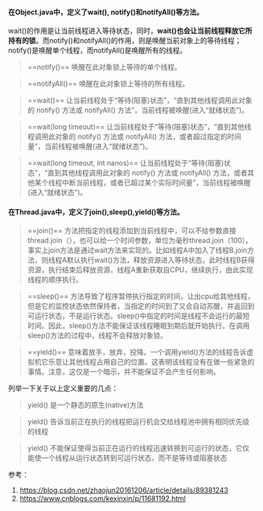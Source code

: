 
#### 在Object.java中，定义了wait(), notify()和notifyAll()等方法。

wait()的作用是让当前线程进入等待状态，同时，**wait()也会让当前线程释放它所持有的锁**。而notify()和notifyAll()的作用，则是唤醒当前对象上的等待线程；notify()是唤醒单个线程，而notifyAll()是唤醒所有的线程。

> ==notify()== 唤醒在此对象锁上等待的单个线程。

> ==notifyAll()== 唤醒在此对象锁上等待的所有线程。

> ==wait()== 让当前线程处于“等待(阻塞)状态”，“直到其他线程调用此对象的 notify() 方法或 notifyAll() 方法”，当前线程被唤醒(进入“就绪状态”)。

> ==wait(long timeout)== 让当前线程处于“等待(阻塞)状态”，“直到其他线程调用此对象的 notify() 方法或 notifyAll() 方法，或者超过指定的时间量”，当前线程被唤醒(进入“就绪状态”)。

> ==wait(long timeout, int nanos)== 让当前线程处于“等待(阻塞)状态”，“直到其他线程调用此对象的 notify() 方法或 notifyAll() 方法，或者其他某个线程中断当前线程，或者已超过某个实际时间量”，当前线程被唤醒(进入“就绪状态”)。

#### 在Thread.java中，定义了join(),sleep(),yield()等方法。

> ==join()== 方法把指定的线程添加到当前线程中，可以不给参数直接thread.join（），也可以给一个时间参数，单位为毫秒thread.join（100）。事实上join方法是通过wait方法来实现的。比如线程A中加入了线程B.join方法，则线程A默认执行wait()方法，释放资源进入等待状态，此时线程B获得资源，执行结束后释放资源，线程A重新获取自CPU，继续执行，由此实现线程的顺序执行。

> ==sleep()== 方法导致了程序暂停执行指定的时间，让出cpu给其他线程，但是它的监控状态依然保持者，当指定的时间到了又会自动苏醒，并返回到可运行状态，不是运行状态。sleep()中指定的时间是线程不会运行的最短时间。因此，sleep()方法不能保证该线程睡眠到期后就开始执行。在调用sleep()方法的过程中，线程不会释放对象锁。

> ==yield()== 意味着放手，放弃，投降。一个调用yield()方法的线程告诉虚拟机它乐意让其他线程占用自己的位置。这表明该线程没有在做一些紧急的事情。注意，这仅是一个暗示，并不能保证不会产生任何影响。

列举一下关于以上定义重要的几点：

> yield() 是一个静态的原生(native)方法

> yield() 告诉当前正在执行的线程把运行机会交给线程池中拥有相同优先级的线程

> yield() 不能保证使得当前正在运行的线程迅速转换到可运行的状态，它仅能使一个线程从运行状态转到可运行状态，而不是等待或阻塞状态


参考：
1. https://blog.csdn.net/zhaojun20161206/article/details/89381243
2. https://www.cnblogs.com/kexinxin/p/11681192.html
